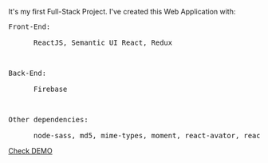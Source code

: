 It's my first Full-Stack Project. I've created this Web Application with:<br />
<pre>Front-End:<br />
      ReactJS, Semantic UI React, Redux</pre> <br/>
<pre>Back-End:<br />
      Firebase</pre><br />
<pre>Other dependencies:<br />
      node-sass, md5, mime-types, moment, react-avator, react-awesome-modal, react-color, react-router-dom, react-transition-group, uuid</pre>

<a href="https://love-chat-72fed.firebaseapp.com/">Check DEMO</a>
